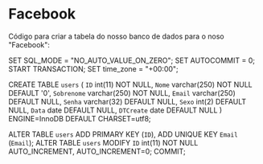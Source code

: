 # Facebook
Código para criar a tabela do nosso banco de dados para o noso "Facebook":

SET SQL_MODE = "NO_AUTO_VALUE_ON_ZERO";
SET AUTOCOMMIT = 0;
START TRANSACTION;
SET time_zone = "+00:00";

CREATE TABLE `users` (
  `ID` int(11) NOT NULL,
  `Nome` varchar(250) NOT NULL DEFAULT '0',
  `Sobrenome` varchar(250) NOT NULL,
  `Email` varchar(250) DEFAULT NULL,
  `Senha` varchar(32) DEFAULT NULL,
  `Sexo` int(2) DEFAULT NULL,
  `Data` date DEFAULT NULL,
  `DTCreate` date DEFAULT NULL
) ENGINE=InnoDB DEFAULT CHARSET=utf8;

ALTER TABLE `users`
  ADD PRIMARY KEY (`ID`),
  ADD UNIQUE KEY `Email` (`Email`);
ALTER TABLE `users`
  MODIFY `ID` int(11) NOT NULL AUTO_INCREMENT, AUTO_INCREMENT=0;
COMMIT;
